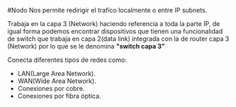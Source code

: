 #Nodo
Nos permite redirigir el trafico localmente o entre IP subnets. 

Trabaja en la capa 3 (Network) haciendo referencia a toda la parte IP, de igual forma podemos encontrar dispositivos que tienen una funcionalidad de switch que trabaja en capa 2(data link) integrada con la de router capa 3 (Network) por lo que se le denomina **"switch capa 3"**

Conecta diferentes tipos de redes como:
- LAN(Large Area Network).
- WAN(Wide Area Network).
- Conexiones por cobre.
- Conexiones por fibra óptica.